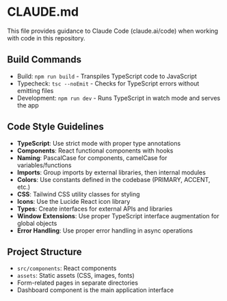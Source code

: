 # CLAUDE.md

This file provides guidance to Claude Code (claude.ai/code) when working with code in this repository.

## Build Commands
- Build: `npm run build` - Transpiles TypeScript code to JavaScript
- Typecheck: `tsc --noEmit` - Checks for TypeScript errors without emitting files
- Development: `npm run dev` - Runs TypeScript in watch mode and serves the app

## Code Style Guidelines
- **TypeScript**: Use strict mode with proper type annotations
- **Components**: React functional components with hooks
- **Naming**: PascalCase for components, camelCase for variables/functions
- **Imports**: Group imports by external libraries, then internal modules
- **Colors**: Use constants defined in the codebase (PRIMARY, ACCENT, etc.)
- **CSS**: Tailwind CSS utility classes for styling
- **Icons**: Use the Lucide React icon library
- **Types**: Create interfaces for external APIs and libraries
- **Window Extensions**: Use proper TypeScript interface augmentation for global objects
- **Error Handling**: Use proper error handling in async operations

## Project Structure
- `src/components`: React components
- `assets`: Static assets (CSS, images, fonts)
- Form-related pages in separate directories
- Dashboard component is the main application interface